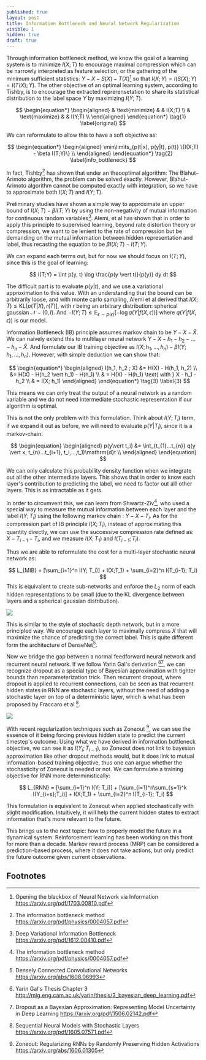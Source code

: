 ```yaml
---
published: true
layout: post
title: Information Bottleneck and Neural Network Regularization
visible: 1
hidden: true
draft: true
---
```



Through information bottleneck method, we know the goal of a learning system is to minimize $I(X;T)$ to encourage maximal compression which can be narrowly interpreted as feature selection, or the gathering of the minimum sufficient statistics: $Y - X - S(X) - T(X)$[^1] so that $I(X; Y) = I(S(X); Y) = I(T(X); Y)$. The other objective of an optimal learning system, according to Tishby, is to encourage the extracted reprerensetation to share its statistical distribution to the label space $Y$ by maximizing $I(Y; T)$. 


$$
\begin{equation*}
\begin{aligned}
& \text{minimize}
& & I(X;T) \\
& \text{maximize}
& & I(Y;T) \\
\end{aligned}
\end{equation*}
\tag{1}
\label{original}
$$


We can reformulate to allow this to have a soft objective as:


$$
\begin{equation*}
\begin{aligned}
\min\limits_{p(t|x), p(y|t), p(t)}
\{I(X;T) - \beta I(T;Y)\}  \\
\end{aligned}
\end{equation*}
\tag{2}
\label{info_bottleneck}
$$


In fact, Tishby[^2] has shown that under an theooptimal algorithm:  The Blahut–Arimoto algorithm, the problem can be solved exactly.  However, Blahut-Arimoto algorithm cannot be computed exactly with integration, so we have to approximate both $I(X; T)$ and $I(Y; T)$. 



Preliminary studies have shown a simple way to approximate an upper bound of $I(X; T) - \beta I(T; Y)$ by using the non-negativity of mutual information for continuous random variables[^3]. Alemi, et al has shown that in order to apply this principle to supervised learning, beyond rate distortion theory or compression, we want to be lenient to the rate of compression but be demanding on the mutual information between hidden representation and label, thus recasting the equation to be $\beta I(X;T) - I(T; Y)$. 



We can expand each terms out, but for now we should focus on $I(T; Y)$, since this is the goal of learning:


$$
I(T;Y) = \int p(y, t) \log \frac{p(y \vert t)}{p(y)} dy dt
$$


The difficult part is to evaluate $p(y\vert t)$, and we use a variational approximation to this value.  With an understanding that the bound can be arbitrarily loose, and with monte carlo sampling, Alemi et al derived that $I(X; T) \leq \mathrm{KL}[p(T \vert X), r(T)]$, with $r$ being an arbitrary distribution: spherical gaussian $\mathcal{N} \sim (0, I)$. And $-I(Y;T) \leq \mathbb{E}_{\epsilon \sim p(\epsilon)}[-\log q(Y \vert f(X, \epsilon))]$ where $q(Y \vert f(X,  \epsilon))$ is our model. 



Information Bottleneck (IB) principle assumes markov chain to be $Y - X - \hat{X}$. We can naively extend this to multilayer neural network $Y - X - h_1 - h_2 - … - h_n - \hat{X}$. And formulate our IB training objective as $I(X; h_1, …, h_n) - \beta I(Y; h_1, …, h_n)$. However, with simple deduction we can show that:


$$
\begin{equation*}
\begin{aligned}
I(h_1, h_2 ; X) &= H(X) - H(h_1, h_2)  \\
 &= H(X) - H(h_2 \vert h_1) - H(h_1) \\
 & = H(X) - H(h_1) \text{   with } X - h_1 - h_2 \\
 & =  I(X; h_1)
\end{aligned}
\end{equation*}
\tag{3}
\label{3}
$$


This means we can only treat the output of a neural network as a random variable and we do not need intermediate stochastic representation if our algorithm is optimal. 



This is not the only problem with this formulation. Think about $I(Y; T_i)$ term, if we expand it out as before, we will need to evaluate $p(Y \vert T_i)$, since it is a markov-chain:


$$
\begin{equation}
\begin{aligned}
        p(y\vert t_i)   &= \int_{t_{1}...t_{n}} q(y \vert x, t_{n}...t_{i+1}, t_i,...,t_1)\mathrm{d}t \\
\end{aligned}
\end{equation}
$$


We can only calculate this probability density function when we integrate out all the other intermediate layers. This shows that in order to know each layer's contribution to predicting the label, we need to factor out alll other layers. This is as intractable as it gets.



In order to circumvent this, we can learn from Shwartz-Ziv[^2], who used a special way to measure the mutual information between each layer and the label $I(Y; T_i)$ using the following markov chain : $Y - X - T_i$.  As for the compression part of IB principle $I(X; T_i)$, instead of approximating this quantity directly, we can use the successive compression rate defined as: $X - T_{i-1} - T_{i}$, and we measure $I(X; T_1)$ and $I(T_{i-1}; T_{i})$.



Thus we are able to reformulate the cost for a multi-layer stochastic neural network as:


$$
L_{MIB} = [\sum_{i=1}^n I(Y; T_i)] + I(X;T_1) + \sum_{i=2}^n I(T_{i-1}; T_i)
$$
This is equivalent to create sub-networks and enforce the $L_2$ norm of each hidden representations to be small (due to the KL divergence between layers and a spherical gaussian distribution). 



![](http://anie.me/images/mutual_y_h.png)



This is similar to the style of stochastic depth network, but in a more principled way. We encourage each layer to maximally compress $X$ that will maximize the chance of predicting the correct label. This is quite different form the architecture of DenseNet[^4].



Now we bridge the gap between a normal feedforward neural network and recurrent neural network. If we follow Yarin Gal's derivation [^5][^6], we can recognize dropout as a special type of Bayesian approximation with tighter bounds than reparameterization trick. Then recurrent dropout, where dropout is applied to recurrent connections, can be seen as that recurrent hidden states in RNN are stochastic layers, without the need of adding a stochastic layer on top of a deterministic layer, which is what has been proposed by Fraccaro et al [^7]. 



![](http://anie.me/images/rnn_model.png)



With recent regularization techniques such as Zoneout [^8], we can see the essence of it being forcing previous hidden state to predict the current timestep's outcome. Using what we have derived in information bottleneck objective, we can see it as $I(Y_i; T_{i-1})$, so Zoneout does not link to bayesian approximation like other dropout methods would, but it does link to mutual information-based training objective, thus one can argue whether the stochasticity of Zoneout is needed or not. We can formulate a training objective for RNN more deterministically:


$$
L_{RNN} = [\sum_{i=1}^n I(Y; T_i)] + [\sum_{i=1}^n\sum_{s=1}^k I(Y_{i+s};T_i)] + I(X;T_1) + \sum_{i=2}^n I(T_{i-1}; T_i)
$$


This formulation is equivalent to Zoneout when applied stochastically with slight modification. Intuitively, it will help the current hidden states to extract information that's more relevant to the future.



This brings us to the next topic: how to properly model the future in a dynamical system. Reinforcement learning has been working on this front for more than a decade. Markov reward process (MRP) can be considered a prediction-based process, where it does not take actions, but only predict the future outcome given current observations. 


## Footnotes

[^1]: Opening the blackbox of Neural Network via Information https://arxiv.org/pdf/1703.00810.pdf
[^2]: The information bottleneck method https://arxiv.org/pdf/physics/0004057.pdf
[^3]: Deep Variational Information Bottleneck https://arxiv.org/pdf/1612.00410.pdf
[^4]: Densely Connected Convolutional Networks https://arxiv.org/abs/1608.06993
[^5]: Yarin Gal's Thesis Chapter 3 http://mlg.eng.cam.ac.uk/yarin/thesis/3_bayesian_deep_learning.pdf
[^6]: Dropout as a Bayesian Approximation: Representing Model Uncertainty in Deep Learning https://arxiv.org/pdf/1506.02142.pdf
[^7]: Sequential Neural Models with Stochastic Layers https://arxiv.org/pdf/1605.07571.pdf
[^8]: Zoneout: Regularizing RNNs by Randomly Preserving Hidden Activations https://arxiv.org/abs/1606.01305

